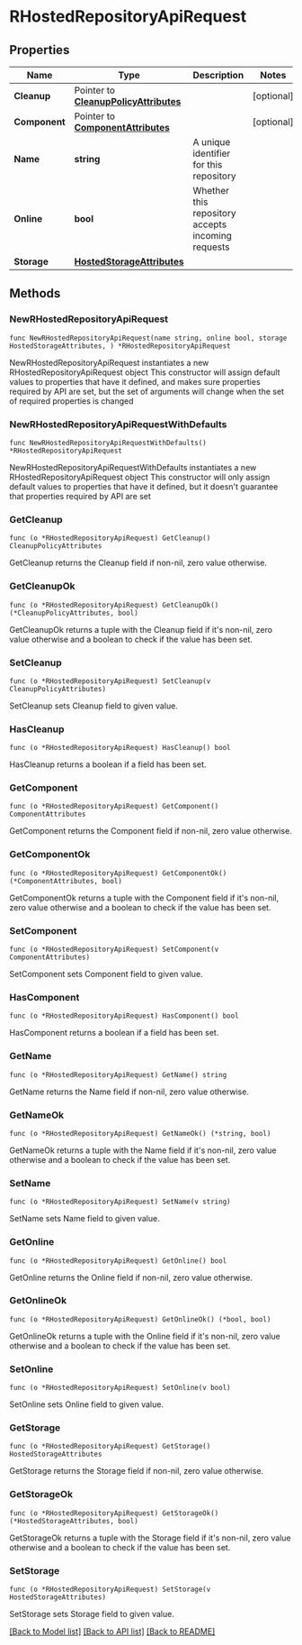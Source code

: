 # RHostedRepositoryApiRequest

## Properties

Name | Type | Description | Notes
------------ | ------------- | ------------- | -------------
**Cleanup** | Pointer to [**CleanupPolicyAttributes**](CleanupPolicyAttributes.md) |  | [optional] 
**Component** | Pointer to [**ComponentAttributes**](ComponentAttributes.md) |  | [optional] 
**Name** | **string** | A unique identifier for this repository | 
**Online** | **bool** | Whether this repository accepts incoming requests | 
**Storage** | [**HostedStorageAttributes**](HostedStorageAttributes.md) |  | 

## Methods

### NewRHostedRepositoryApiRequest

`func NewRHostedRepositoryApiRequest(name string, online bool, storage HostedStorageAttributes, ) *RHostedRepositoryApiRequest`

NewRHostedRepositoryApiRequest instantiates a new RHostedRepositoryApiRequest object
This constructor will assign default values to properties that have it defined,
and makes sure properties required by API are set, but the set of arguments
will change when the set of required properties is changed

### NewRHostedRepositoryApiRequestWithDefaults

`func NewRHostedRepositoryApiRequestWithDefaults() *RHostedRepositoryApiRequest`

NewRHostedRepositoryApiRequestWithDefaults instantiates a new RHostedRepositoryApiRequest object
This constructor will only assign default values to properties that have it defined,
but it doesn't guarantee that properties required by API are set

### GetCleanup

`func (o *RHostedRepositoryApiRequest) GetCleanup() CleanupPolicyAttributes`

GetCleanup returns the Cleanup field if non-nil, zero value otherwise.

### GetCleanupOk

`func (o *RHostedRepositoryApiRequest) GetCleanupOk() (*CleanupPolicyAttributes, bool)`

GetCleanupOk returns a tuple with the Cleanup field if it's non-nil, zero value otherwise
and a boolean to check if the value has been set.

### SetCleanup

`func (o *RHostedRepositoryApiRequest) SetCleanup(v CleanupPolicyAttributes)`

SetCleanup sets Cleanup field to given value.

### HasCleanup

`func (o *RHostedRepositoryApiRequest) HasCleanup() bool`

HasCleanup returns a boolean if a field has been set.

### GetComponent

`func (o *RHostedRepositoryApiRequest) GetComponent() ComponentAttributes`

GetComponent returns the Component field if non-nil, zero value otherwise.

### GetComponentOk

`func (o *RHostedRepositoryApiRequest) GetComponentOk() (*ComponentAttributes, bool)`

GetComponentOk returns a tuple with the Component field if it's non-nil, zero value otherwise
and a boolean to check if the value has been set.

### SetComponent

`func (o *RHostedRepositoryApiRequest) SetComponent(v ComponentAttributes)`

SetComponent sets Component field to given value.

### HasComponent

`func (o *RHostedRepositoryApiRequest) HasComponent() bool`

HasComponent returns a boolean if a field has been set.

### GetName

`func (o *RHostedRepositoryApiRequest) GetName() string`

GetName returns the Name field if non-nil, zero value otherwise.

### GetNameOk

`func (o *RHostedRepositoryApiRequest) GetNameOk() (*string, bool)`

GetNameOk returns a tuple with the Name field if it's non-nil, zero value otherwise
and a boolean to check if the value has been set.

### SetName

`func (o *RHostedRepositoryApiRequest) SetName(v string)`

SetName sets Name field to given value.


### GetOnline

`func (o *RHostedRepositoryApiRequest) GetOnline() bool`

GetOnline returns the Online field if non-nil, zero value otherwise.

### GetOnlineOk

`func (o *RHostedRepositoryApiRequest) GetOnlineOk() (*bool, bool)`

GetOnlineOk returns a tuple with the Online field if it's non-nil, zero value otherwise
and a boolean to check if the value has been set.

### SetOnline

`func (o *RHostedRepositoryApiRequest) SetOnline(v bool)`

SetOnline sets Online field to given value.


### GetStorage

`func (o *RHostedRepositoryApiRequest) GetStorage() HostedStorageAttributes`

GetStorage returns the Storage field if non-nil, zero value otherwise.

### GetStorageOk

`func (o *RHostedRepositoryApiRequest) GetStorageOk() (*HostedStorageAttributes, bool)`

GetStorageOk returns a tuple with the Storage field if it's non-nil, zero value otherwise
and a boolean to check if the value has been set.

### SetStorage

`func (o *RHostedRepositoryApiRequest) SetStorage(v HostedStorageAttributes)`

SetStorage sets Storage field to given value.



[[Back to Model list]](../README.md#documentation-for-models) [[Back to API list]](../README.md#documentation-for-api-endpoints) [[Back to README]](../README.md)


